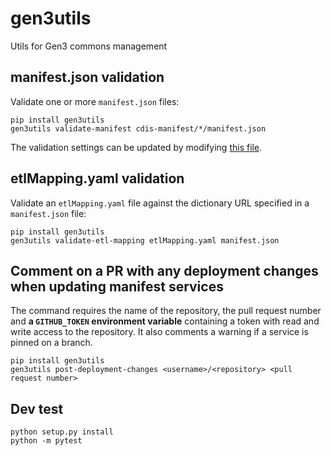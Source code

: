 # gen3utils

Utils for Gen3 commons management

## manifest.json validation

Validate one or more `manifest.json` files:
```
pip install gen3utils
gen3utils validate-manifest cdis-manifest/*/manifest.json
```

The validation settings can be updated by modifying [this file](gen3utils/manifest/validation_config.yaml).

## etlMapping.yaml validation

Validate an `etlMapping.yaml` file against the dictionary URL specified in a `manifest.json` file:
```
pip install gen3utils
gen3utils validate-etl-mapping etlMapping.yaml manifest.json
```

## Comment on a PR with any deployment changes when updating manifest services

The command requires the name of the repository, the pull request number and **a `GITHUB_TOKEN` environment variable** containing a token with read and write access to the repository. It also comments a warning if a service is pinned on a branch.
```
pip install gen3utils
gen3utils post-deployment-changes <username>/<repository> <pull request number>
```

## Dev test

```
python setup.py install
python -m pytest
```
